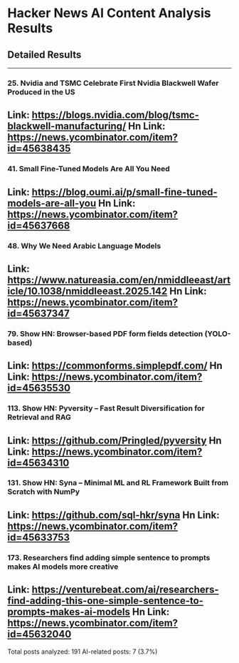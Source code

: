 # Hacker News AI Content Analysis Results

## Detailed Results

------
### 25. Nvidia and TSMC Celebrate First Nvidia Blackwell Wafer Produced in the US
Link: https://blogs.nvidia.com/blog/tsmc-blackwell-manufacturing/
Hn Link: https://news.ycombinator.com/item?id=45638435
------
### 41. Small Fine-Tuned Models Are All You Need
Link: https://blog.oumi.ai/p/small-fine-tuned-models-are-all-you
Hn Link: https://news.ycombinator.com/item?id=45637668
------
### 48. Why We Need Arabic Language Models
Link: https://www.natureasia.com/en/nmiddleeast/article/10.1038/nmiddleeast.2025.142
Hn Link: https://news.ycombinator.com/item?id=45637347
------
### 79. Show HN: Browser-based PDF form fields detection (YOLO-based)
Link: https://commonforms.simplepdf.com/
Hn Link: https://news.ycombinator.com/item?id=45635530
------
### 113. Show HN: Pyversity – Fast Result Diversification for Retrieval and RAG
Link: https://github.com/Pringled/pyversity
Hn Link: https://news.ycombinator.com/item?id=45634310
------
### 131. Show HN: Syna – Minimal ML and RL Framework Built from Scratch with NumPy
Link: https://github.com/sql-hkr/syna
Hn Link: https://news.ycombinator.com/item?id=45633753
------
### 173. Researchers find adding simple sentence to prompts makes AI models more creative
Link: https://venturebeat.com/ai/researchers-find-adding-this-one-simple-sentence-to-prompts-makes-ai-models
Hn Link: https://news.ycombinator.com/item?id=45632040
------
Total posts analyzed: 191
AI-related posts: 7 (3.7%)

